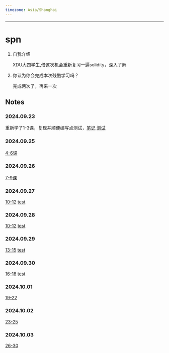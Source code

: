 ```yaml
---
timezone: Asia/Shanghai
---
```


---

# spn

1. 自我介绍

    XDU大四学生,借这次机会重新复习一遍solidity，深入了解

2. 你认为你会完成本次残酷学习吗？

    完成两次了，再来一次
   
## Notes

<!-- Content_START -->

### 2024.09.23

重新学了1-3课，复现并顺便编写点测试，[笔记](https://github.com/spn21/web3-learning/tree/main/solidity_review/src)
[测试](https://github.com/spn21/web3-learning/tree/main/solidity_review/test)

### 2024.09.25

[4-6课](https://github.com/spn21/web3-learning/tree/main/solidity_review/src)

### 2024.09.26

[7-9课](https://github.com/spn21/web3-learning/tree/main/solidity_review/src)

### 2024.09.27

[10-12](https://github.com/spn21/web3-learning/tree/main/solidity_review/src)
[test](https://github.com/spn21/web3-learning/tree/main/solidity_review/test)


### 2024.09.28

[10-12](https://github.com/spn21/web3-learning/tree/main/solidity_review/src)
[test](https://github.com/spn21/web3-learning/tree/main/solidity_review/test)

### 2024.09.29

[13-15](https://github.com/spn21/web3-learning/tree/main/solidity_review/src)
[test](https://github.com/spn21/web3-learning/tree/main/solidity_review/test)

### 2024.09.30

[16-18](https://github.com/spn21/web3-learning/tree/main/solidity_review/src)
[test](https://github.com/spn21/web3-learning/tree/main/solidity_review/test)

### 2024.10.01

[19-22](https://github.com/spn21/web3-learning/tree/main/solidity_review/src)

### 2024.10.02

[23-25](https://github.com/spn21/web3-learning/tree/main/solidity_review/src)

### 2024.10.03
[26-30](https://github.com/spn21/web3-learning/tree/main/solidity_review/src)

<!-- Content_END -->
